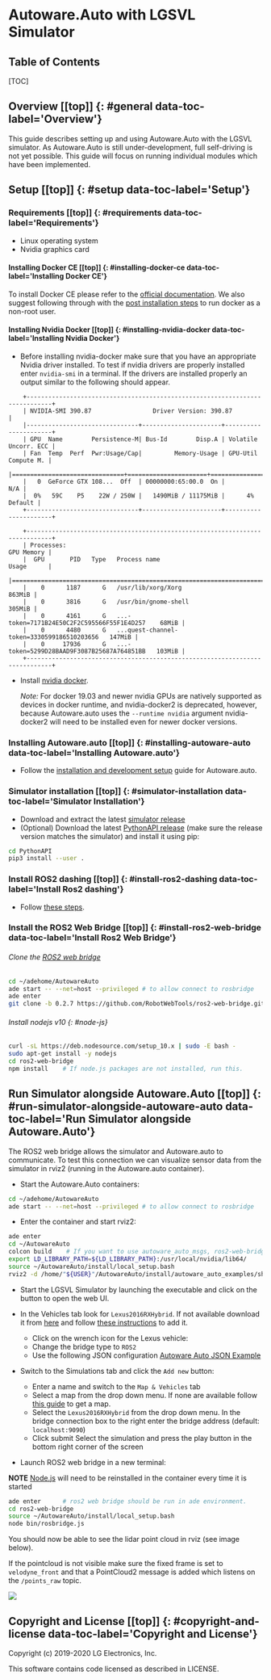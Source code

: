 # Autoware.Auto with LGSVL Simulator [](#top)

<h2> Table of Contents</h2>
[TOC]

## Overview [[top]] {: #general data-toc-label='Overview'}

This guide describes setting up and using Autoware.Auto with the LGSVL simulator. As Autoware.Auto is still under-development, full self-driving is not yet possible. This guide will focus on running individual modules which have been implemented.

## Setup [[top]] {: #setup data-toc-label='Setup'}

### Requirements [[top]] {: #requirements data-toc-label='Requirements'}

- Linux operating system
- Nvidia graphics card

#### Installing Docker CE [[top]] {: #installing-docker-ce data-toc-label='Installing Docker CE'}

To install Docker CE please refer to the [official documentation](https://docs.docker.com/install/linux/docker-ce/ubuntu/). We also suggest following through with the [post installation steps](https://docs.docker.com/install/linux/linux-postinstall/#manage-docker-as-a-non-root-user) to run docker as a non-root user.

#### Installing Nvidia Docker [[top]] {: #installing-nvidia-docker data-toc-label='Installing Nvidia Docker'}

- Before installing nvidia-docker make sure that you have an appropriate Nvidia driver installed. To test if nvidia drivers are properly installed enter `nvidia-smi` in a terminal. If the drivers are installed properly an output similar to the following should appear.

```
    +-----------------------------------------------------------------------------+
    | NVIDIA-SMI 390.87                 Driver Version: 390.87                    |
    |-------------------------------+----------------------+----------------------+
    | GPU  Name        Persistence-M| Bus-Id        Disp.A | Volatile Uncorr. ECC |
    | Fan  Temp  Perf  Pwr:Usage/Cap|         Memory-Usage | GPU-Util  Compute M. |
    |===============================+======================+======================|
    |   0  GeForce GTX 108...  Off  | 00000000:65:00.0  On |                  N/A |
    |  0%   59C    P5    22W / 250W |   1490MiB / 11175MiB |      4%      Default |
    +-------------------------------+----------------------+----------------------+
                                                                                
    +-----------------------------------------------------------------------------+
    | Processes:                                                       GPU Memory |
    |  GPU       PID   Type   Process name                             Usage      |
    |=============================================================================|
    |    0      1187      G   /usr/lib/xorg/Xorg                           863MiB |
    |    0      3816      G   /usr/bin/gnome-shell                         305MiB |
    |    0      4161      G   ...-token=7171B24E50C2F2C595566F55F1E4D257    68MiB |
    |    0      4480      G   ...quest-channel-token=3330599186510203656   147MiB |
    |    0     17936      G   ...-token=5299D28BAAD9F3087B25687A764851BB   103MiB |
    +-----------------------------------------------------------------------------+
```

- Install [nvidia docker](https://github.com/NVIDIA/nvidia-docker).

    *Note:* For docker 19.03 and newer nvidia GPUs are natively supported as devices in docker runtime, and nvidia-docker2 is deprecated, however, because Autoware.auto uses the `--runtime nvidia` argument nvidia-docker2 will need to be installed even for newer docker versions.

### Installing Autoware.auto [[top]] {: #installing-autoware-auto data-toc-label='Installing Autoware.auto'}

- Follow the [installation and development setup](https://autowarefoundation.gitlab.io/autoware.auto/AutowareAuto/installation.html) guide for Autoware.auto.

### Simulator installation [[top]] {: #simulator-installation data-toc-label='Simulator Installation'}

- Download and extract the latest [simulator release](https://github.com/lgsvl/simulator/releases/latest)
- (Optional) Download the latest [PythonAPI release](https://github.com/lgsvl/PythonAPI/releases/latest) (make sure the release version matches the simulator) and install it using pip:

```bash
cd PythonAPI
pip3 install --user .
```

### Install ROS2 dashing [[top]] {: #install-ros2-dashing data-toc-label='Install Ros2 dashing'}

- Follow [these steps](https://index.ros.org/doc/ros2/Installation/Dashing/Linux-Install-Debians).

### Install the ROS2 Web Bridge [[top]] {: #install-ros2-web-bridge data-toc-label='Install Ros2 Web Bridge'}

###### Clone the [ROS2 web bridge](https://github.com/RobotWebTools/ros2-web-bridge)

```bash
cd ~/adehome/AutowareAuto
ade start -- --net=host --privileged # to allow connect to rosbridge
ade enter
git clone -b 0.2.7 https://github.com/RobotWebTools/ros2-web-bridge.git
```

###### Install nodejs v10 {: #node-js}

```bash
curl -sL https://deb.nodesource.com/setup_10.x | sudo -E bash -
sudo apt-get install -y nodejs
cd ros2-web-bridge
npm install    # If node.js packages are not installed, run this.
```

## Run Simulator alongside Autoware.Auto [[top]] {: #run-simulator-alongside-autoware-auto data-toc-label='Run Simulator alongside Autoware.Auto'}
The ROS2 web bridge allows the simulator and Autoware.auto to communicate. To test this connection we can visualize sensor data from the simulator in rviz2 (running in the Autoware.auto container).

- Start the Autoware.Auto containers:

```bash
cd ~/adehome/AutowareAuto
ade start -- --net=host --privileged # to allow connect to rosbridge
```

- Enter the container and start rviz2:

```bash
ade enter
cd ~/AutowareAuto
colcon build    # If you want to use autoware_auto_msgs, ros2-web-bridge needs compiled them.
export LD_LIBRARY_PATH=${LD_LIBRARY_PATH}:/usr/local/nvidia/lib64/
source ~/AutowareAuto/install/local_setup.bash
rviz2 -d /home/"${USER}"/AutowareAuto/install/autoware_auto_examples/share/autoware_auto_examples/rviz2/autoware.rviz
```

- Start the LGSVL Simulator by launching the executable and click on the button to open the web UI.

- In the Vehicles tab look for `Lexus2016RXHybrid`. If not available download it from [here](https://content.lgsvlsimulator.com/vehicles/lexusrx2016/) and follow [these instructions](https://www.lgsvlsimulator.com/docs/vehicles-tab/#how-to-add-a-vehicle) to add it.
    - Click on the wrench icon for the Lexus vehicle:
    - Change the bridge type to `ROS2`
    - Use the following JSON configuration [Autoware Auto JSON Example](autoware-auto-json-example.md)

- Switch to the Simulations tab and click the `Add new` button:
    - Enter a name and switch to the `Map & Vehicles` tab
    - Select a map from the drop down menu. If none are available follow [this guide](https://www.lgsvlsimulator.com/docs/maps-tab/#where-to-find-maps) to get a map.
    - Select the `Lexus2016RXHybrid` from the drop down menu. In the bridge connection box to the right enter the bridge address (default: `localhost:9090`)
    - Click submit
    Select the simulation and press the play button in the bottom right corner of the screen

- Launch ROS2 web bridge in a new terminal:

**NOTE** [Node.js](#node-js) will need to be reinstalled in the container every time it is started

```bash
ade enter      # ros2 web bridge should be run in ade environment.
cd ros2-web-bridge
source ~/AutowareAuto/install/local_setup.bash
node bin/rosbridge.js
```

You should now be able to see the lidar point cloud in rviz (see image below).

If the pointcloud is not visible make sure the fixed frame is set to `velodyne_front` and that a PointCloud2 message is added which listens on the `/points_raw` topic.

![](images/autoware-auto-rviz.png)



## Copyright and License [[top]] {: #copyright-and-license data-toc-label='Copyright and License'}

Copyright (c) 2019-2020 LG Electronics, Inc.

This software contains code licensed as described in LICENSE.
